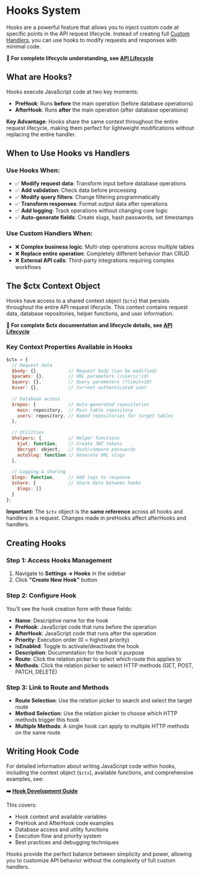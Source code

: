 # Hooks System

Hooks are a powerful feature that allows you to inject custom code at specific points in the API request lifecycle. Instead of creating full [Custom Handlers](./custom-handlers.md), you can use hooks to modify requests and responses with minimal code.

**🔗 For complete lifecycle understanding, see [API Lifecycle](../backend/api-lifecycle.md)**

## What are Hooks?

Hooks execute JavaScript code at two key moments:
- **PreHook**: Runs **before** the main operation (before database operations)
- **AfterHook**: Runs **after** the main operation (after database operations)

**Key Advantage**: Hooks share the same context throughout the entire request lifecycle, making them perfect for lightweight modifications without replacing the entire handler.

## When to Use Hooks vs Handlers

### Use Hooks When:
- ✅ **Modify request data**: Transform input before database operations
- ✅ **Add validation**: Check data before processing
- ✅ **Modify query filters**: Change filtering programmatically  
- ✅ **Transform responses**: Format output data after operations
- ✅ **Add logging**: Track operations without changing core logic
- ✅ **Auto-generate fields**: Create slugs, hash passwords, set timestamps

### Use Custom Handlers When:
- ❌ **Complex business logic**: Multi-step operations across multiple tables
- ❌ **Replace entire operation**: Completely different behavior than CRUD
- ❌ **External API calls**: Third-party integrations requiring complex workflows

## The $ctx Context Object

Hooks have access to a shared context object (`$ctx`) that persists throughout the entire API request lifecycle. This context contains request data, database repositories, helper functions, and user information.

**🔗 For complete $ctx documentation and lifecycle details, see [API Lifecycle](../backend/api-lifecycle.md#context-sharing-ctx)**

### Key Context Properties Available in Hooks

```javascript
$ctx = {
  // Request data
  $body: {},           // Request body (can be modified)
  $params: {},         // URL parameters (/users/:id)
  $query: {},          // Query parameters (?limit=10)
  $user: {},           // Current authenticated user
  
  // Database access
  $repos: {            // Auto-generated repositories
    main: repository,  // Main table repository
    users: repository, // Named repositories for target tables
  },
  
  // Utilities  
  $helpers: {          // Helper functions
    $jwt: function,    // Create JWT tokens
    $bcrypt: object,   // Hash/compare passwords
    autoSlug: function // Generate URL slugs
  },
  
  // Logging & sharing
  $logs: function,     // Add logs to response
  $share: {            // Share data between hooks
    $logs: []
  }
};
```

**Important:** The `$ctx` object is the **same reference** across all hooks and handlers in a request. Changes made in preHooks affect afterHooks and handlers.

## Creating Hooks

### Step 1: Access Hooks Management
1. Navigate to **Settings → Hooks** in the sidebar
2. Click **"Create New Hook"** button

### Step 2: Configure Hook
You'll see the hook creation form with these fields:

- **Name**: Descriptive name for the hook
- **PreHook**: JavaScript code that runs before the operation
- **AfterHook**: JavaScript code that runs after the operation  
- **Priority**: Execution order (0 = highest priority)
- **IsEnabled**: Toggle to activate/deactivate the hook
- **Description**: Documentation for the hook's purpose
- **Route**: Click the relation picker to select which route this applies to
- **Methods**: Click the relation picker to select HTTP methods (GET, POST, PATCH, DELETE)

### Step 3: Link to Route and Methods
- **Route Selection**: Use the relation picker to search and select the target route
- **Method Selection**: Use the relation picker to choose which HTTP methods trigger this hook
- **Multiple Methods**: A single hook can apply to multiple HTTP methods on the same route

## Writing Hook Code

For detailed information about writing JavaScript code within hooks, including the context object (`$ctx`), available functions, and comprehensive examples, see:

**➡️ [Hook Development Guide](../backend/hook-development.md)**

This covers:
- Hook context and available variables
- PreHook and AfterHook code examples  
- Database access and utility functions
- Execution flow and priority system
- Best practices and debugging techniques

Hooks provide the perfect balance between simplicity and power, allowing you to customize API behavior without the complexity of full custom handlers.